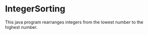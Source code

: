# IntegerSorting
This java program rearranges integers from the lowest number to the highest number. 
